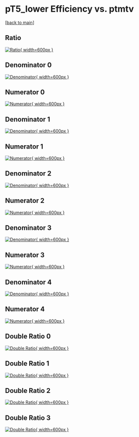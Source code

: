 # pT5_lower Efficiency vs. ptmtv

[[back to main](./)]



## Ratio

[![Ratio](../mtv/var/pT5_lower_loweta_321_-1_eff_ptmtv.png){ width=600px }](../mtv/var/pT5_lower_loweta_321_-1_eff_ptmtv.pdf)

## Denominator 0

[![Denominator](../mtv/den/pT5_lower_loweta_321_-1_eff_ptmtv_den0.png){ width=600px }](../mtv/den/pT5_lower_loweta_321_-1_eff_ptmtv_den0.pdf)

## Numerator 0

[![Numerator](../mtv/num/pT5_lower_loweta_321_-1_eff_ptmtv_num0.png){ width=600px }](../mtv/num/pT5_lower_loweta_321_-1_eff_ptmtv_num0.pdf)

## Denominator 1

[![Denominator](../mtv/den/pT5_lower_loweta_321_-1_eff_ptmtv_den1.png){ width=600px }](../mtv/den/pT5_lower_loweta_321_-1_eff_ptmtv_den1.pdf)

## Numerator 1

[![Numerator](../mtv/num/pT5_lower_loweta_321_-1_eff_ptmtv_num1.png){ width=600px }](../mtv/num/pT5_lower_loweta_321_-1_eff_ptmtv_num1.pdf)

## Denominator 2

[![Denominator](../mtv/den/pT5_lower_loweta_321_-1_eff_ptmtv_den2.png){ width=600px }](../mtv/den/pT5_lower_loweta_321_-1_eff_ptmtv_den2.pdf)

## Numerator 2

[![Numerator](../mtv/num/pT5_lower_loweta_321_-1_eff_ptmtv_num2.png){ width=600px }](../mtv/num/pT5_lower_loweta_321_-1_eff_ptmtv_num2.pdf)

## Denominator 3

[![Denominator](../mtv/den/pT5_lower_loweta_321_-1_eff_ptmtv_den3.png){ width=600px }](../mtv/den/pT5_lower_loweta_321_-1_eff_ptmtv_den3.pdf)

## Numerator 3

[![Numerator](../mtv/num/pT5_lower_loweta_321_-1_eff_ptmtv_num3.png){ width=600px }](../mtv/num/pT5_lower_loweta_321_-1_eff_ptmtv_num3.pdf)

## Denominator 4

[![Denominator](../mtv/den/pT5_lower_loweta_321_-1_eff_ptmtv_den4.png){ width=600px }](../mtv/den/pT5_lower_loweta_321_-1_eff_ptmtv_den4.pdf)

## Numerator 4

[![Numerator](../mtv/num/pT5_lower_loweta_321_-1_eff_ptmtv_num4.png){ width=600px }](../mtv/num/pT5_lower_loweta_321_-1_eff_ptmtv_num4.pdf)

## Double Ratio 0

[![Double Ratio](../mtv/ratio/pT5_lower_loweta_321_-1_eff_ptmtv_ratio0.png){ width=600px }](../mtv/ratio/pT5_lower_loweta_321_-1_eff_ptmtv_ratio0.pdf)

## Double Ratio 1

[![Double Ratio](../mtv/ratio/pT5_lower_loweta_321_-1_eff_ptmtv_ratio1.png){ width=600px }](../mtv/ratio/pT5_lower_loweta_321_-1_eff_ptmtv_ratio1.pdf)

## Double Ratio 2

[![Double Ratio](../mtv/ratio/pT5_lower_loweta_321_-1_eff_ptmtv_ratio2.png){ width=600px }](../mtv/ratio/pT5_lower_loweta_321_-1_eff_ptmtv_ratio2.pdf)

## Double Ratio 3

[![Double Ratio](../mtv/ratio/pT5_lower_loweta_321_-1_eff_ptmtv_ratio3.png){ width=600px }](../mtv/ratio/pT5_lower_loweta_321_-1_eff_ptmtv_ratio3.pdf)

